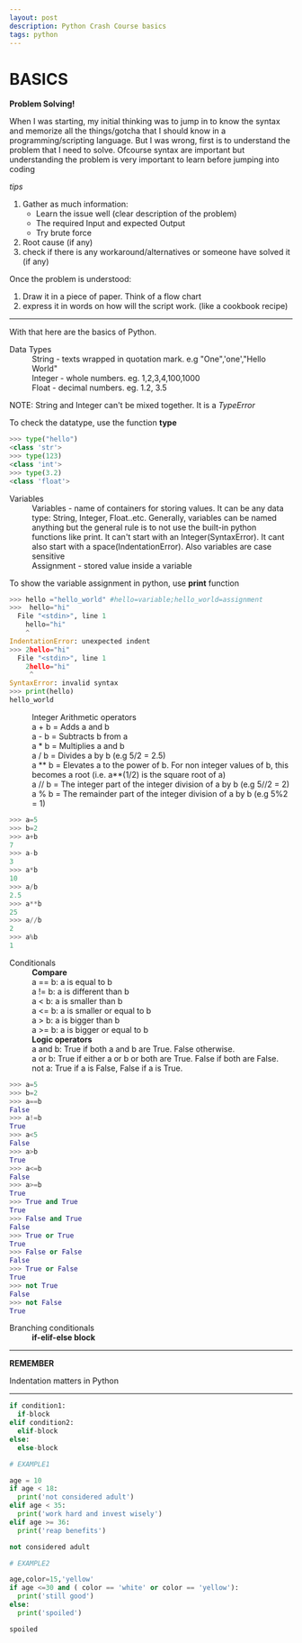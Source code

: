 ```yaml
---
layout: post
description: Python Crash Course basics
tags: python
---
```


# BASICS
**Problem Solving!**

When I was starting, my initial thinking was to jump in to know the syntax and memorize all the things/gotcha that I should know in a programming/scripting language.
But I was wrong, first is to understand the problem that I need to solve. Ofcourse syntax are important but understanding the problem is very important to learn before jumping into coding

*tips*
1. Gather as much information:
    - Learn the issue well (clear description of the problem)
    - The required Input and expected Output
    - Try brute force
2. Root cause (if any)
3. check if there is any workaround/alternatives or someone have solved it (if any)


<p> Once the problem is understood:</p>

1. Draw it in a piece of paper. Think of a flow chart
2. express it in words on how will the script work. (like a cookbook recipe)


---

<p> With that here are the basics of Python. </p>
<dl>
  <dt> Data Types </dt>
  <dd> String  - texts wrapped in quotation mark. e.g "One",'one',"Hello World" </dd>
  <dd> Integer - whole numbers. eg. 1,2,3,4,100,1000 </dd>
  <dd> Float   - decimal numbers. eg. 1.2, 3.5 </dd>
  
  NOTE: String and Integer can't be mixed together. It is a *TypeError*
  
   To check the datatype, use the function **type**
  
```python
>>> type("hello")
<class 'str'>
>>> type(123)
<class 'int'>
>>> type(3.2)
<class 'float'>
```

  <dt> Variables </dt>
  <dd> Variables - name of containers for storing values. It can be any data type: String, Integer, Float..etc. 
  Generally, variables can be named anything but the general rule is to not use the built-in python functions like print. 
  It can't start with an Integer(SyntaxError). It cant also start with a space(IndentationError). Also 
  variables are case sensitive</dd>
  <dd> Assignment - stored value inside a variable </dd>
  
 To show the variable assignment in python, use **print** function
  
  
```python
>>> hello ="hello_world" #hello=variable;hello_world=assignment
>>>  hello="hi"
  File "<stdin>", line 1
    hello="hi"
    ^
IndentationError: unexpected indent
>>> 2hello="hi"
  File "<stdin>", line 1
    2hello="hi"
     ^
SyntaxError: invalid syntax
>>> print(hello)
hello_world
```
  
  
  <dd> Integer Arithmetic operators </dd>
  <dd> a + b = Adds a and b </dd>
  <dd> a - b = Subtracts b from a </dd>
  <dd> a * b = Multiplies a and b </dd>
  <dd> a / b = Divides a by b (e.g 5/2 = 2.5) </dd>
  <dd> a ** b = Elevates a to the power of b. For non integer values of b, this becomes a root (i.e. a**(1/2) is the square root of a) </dd>
  <dd> a // b = The integer part of the integer division of a by b (e.g 5//2 = 2) </dd>
  <dd> a % b = The remainder part of the integer division of a by b (e.g 5%2 = 1) </dd>
  
  ```python
>>> a=5
>>> b=2
>>> a+b
7
>>> a-b
3
>>> a*b
10
>>> a/b
2.5
>>> a**b
25
>>> a//b
2
>>> a%b
1
```

  <dt> Conditionals </dt>
  <dd> <b>Compare</b> </dd>
  <dd> a == b: a is equal to b </dd>
  <dd> a != b: a is different than b </dd>
  <dd> a < b: a is smaller than b </dd>
  <dd> a <= b: a is smaller or equal to b </dd>
  <dd> a > b: a is bigger than b </dd>
  <dd> a >= b: a is bigger or equal to b </dd>
  <dd> <b>Logic operators</b> </dd>
  <dd> a and b: True if both a and b are True. False otherwise. </dd>
  <dd>  a or b: True if either a or b or both are True. False if both are False. </dd>
  <dd> not a: True if a is False, False if a is True. </dd>
  
  ```python
>>> a=5
>>> b=2
>>> a==b
False
>>> a!=b
True
>>> a<5
False
>>> a>b
True
>>> a<=b
False
>>> a>=b
True
>>> True and True
True
>>> False and True
False
>>> True or True
True
>>> False or False
False
>>> True or False
True
>>> not True
False
>>> not False
True
```

  <dt> Branching conditionals </dt>
  <dd> <b> if-elif-else block </b> </dd>
  
  ---
  **REMEMBER**
  
  Indentation matters in Python
  
  ---
  
  ```python
if condition1:
	if-block
elif condition2:
	elif-block
else:
	else-block
  
 # EXAMPLE1
  
 age = 10
 if age < 18:
    print('not considered adult')
 elif age < 35:
    print('work hard and invest wisely')
 elif age >= 36:
    print('reap benefits')
  
not considered adult
  
 # EXAMPLE2
  
age,color=15,'yellow'
if age <=30 and ( color == 'white' or color == 'yellow'):
    print('still good')
else:
    print('spoiled')
 
spoiled
```
  
  </dl>

  
    
    
